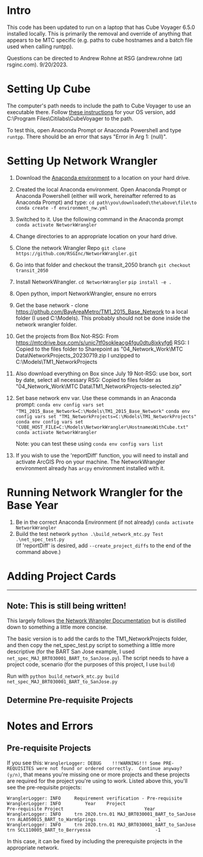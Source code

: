 # Intro

This code has been updated to run on a laptop that has Cube Voyager 6.5.0 installed locally. This is primarily the removal and override of anything that appears to be MTC specific (e.g. paths to cube hostnames and a batch file used when calling runtpp).

Questions can be directed to Andrew Rohne at RSG (andrew.rohne (at) rsginc.com). 9/20/2023.

# Setting Up Cube

The computer's path needs to include the path to Cube Voyager to use an executable there. Follow [these instructions](https://www.computerhope.com/issues/ch000549.htm) for your OS version, add C:\Program Files\Citilabs\CubeVoyager to the path.

To test this, open Anaconda Prompt or Anaconda Powershell and type `runtpp`. There should be an error that says "Error in Arg 1: (null)".

# Setting Up Network Wrangler
1. Download the [Anaconda environment](https://github.com/RSGInc/NetworkWrangler/blob/transit_2050/environment_nw.yml) to a location on your hard drive.
2. Created the local Anaconda environment. Open Anaconda Prompt or Anaconda Powershell (either will work, hereinafter referred to as Anaconda Prompt) and type:
    `cd path\you\downloaded\the\above\file\to`
    `conda create -f environment_nw.yml`
3. Switched to it. Use the following command in the Anaconda prompt
    `conda activate NetworkWrangler`
4. Change directories to an appropriate location on your hard drive.
5. Clone the network Wrangler Repo
    `git clone https://github.com/RSGInc/NetworkWrangler.git`
6. Go into that folder and checkout the transit_2050 branch
    `git checkout transit_2050`
7. Install NetworkWrangler. 
    `cd NetworkWrangler`
    `pip install -e .`
8. Open python, import NetworkWrangler, ensure no errors
9. Get the base network - clone https://github.com/BayAreaMetro/TM1_2015_Base_Network to a local folder (I used C:\Models). This probably should not be done inside the network wrangler folder.
10. Get the projects from Box
    Not-RSG: From https://mtcdrive.box.com/s/unic7tf0sokleacg4fgu0dtu8ixkyfg6
    RSG: I Copied to the files folder to Sharepoint as "04_Network_Work\MTC Data\NetworkProjects_20230719.zip
    I unzipped to C:\Models\TM1_NetworkProjects
11. Also download everything on Box since July 19
    Not-RSG: use box, sort by date, select all necessary
    RSG: Copied to files folder as "04_Network_Work\MTC Data\TM1_NetworkProjects-selected.zip"
12. Set base network env var. Use these commands in an Anaconda prompt:
    `conda env config vars set "TM1_2015_Base_Network=C:\Models\TM1_2015_Base_Network"`
    `conda env config vars set "TM1_NetworkProjects=C:\Models\TM1_NetworkProjects"`
    `conda env config vars set "CUBE_HOST_FILE=C:\Models\NetworkWrangler\HostnamesWithCube.txt"`
    `conda activate NetworkWrangler`
    
    Note: you can test these using `conda env config vars list`

13. If you wish to use the 'reportDiff' function, you will need to install and activate ArcGIS Pro on your machine. The NetworkWrangler environment already has `arcpy` environment installed with it.
# Running Network Wrangler for the Base Year
1. Be in the correct Anaconda Environment (if not already)
    `conda activate NetworkWrangler`
2. Build the test network
    `python .\build_network_mtc.py Test .\net_spec_test.py`\
   (If 'reportDiff' is desired, add `--create_project_diffs` to the end of the command above.)
    
# Adding Project Cards

---
Note: This is still being written! 
---

This largely follows [the Network Wrangler Documentation](https://github.com/BayAreaMetro/modeling-website/wiki/Network-Building-with-NetworkWrangler#step-4-build-a-network-with-your-project) but is distilled down to something a little more concise.

The basic version is to add the cards to the TM1_NetworkProjects folder, and then copy the net_spec_test.py script to something a little more descriptive (for the BART San Jose example, I used `net_spec_MAJ_BRT030001_BART_to_SanJose.py`). The script needs to have a project code, scenario (for the purposes of this project, I use `build`)

Run with `python build_network_mtc.py build net_spec_MAJ_BRT030001_BART_to_SanJose.py`

## Determine Pre-requisite Projects



# Notes and Errors

## Pre-requisite Projects

If you see this: `WranglerLogger: DEBUG    !!!WARNING!!! Some PRE-REQUISITES were not found or ordered correctly.  Continue anyway? (y/n)`, that means you're missing one or more projects and these projects are required for the project you're using to work. Listed above this, you'll see the pre-requisite projects:

```
WranglerLogger: INFO     Requirement verification - Pre-requisite
WranglerLogger: INFO         Year    Project                                                Pre-requisite Project                              Year
WranglerLogger: INFO     trn 2020.trn.01 MAJ_BRT030001_BART_to_SanJose                      trn ALA050015_BART_to_WarmSprings                      -1
WranglerLogger: INFO     trn 2020.trn.01 MAJ_BRT030001_BART_to_SanJose                      trn SCL110005_BART_to_Berryessa                        -1
```

In this case, it can be fixed by including the prerequisite projects in the appropriate network.
